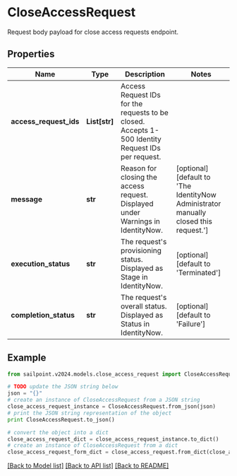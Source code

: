 # CloseAccessRequest

Request body payload for close access requests endpoint.

## Properties

Name | Type | Description | Notes
------------ | ------------- | ------------- | -------------
**access_request_ids** | **List[str]** | Access Request IDs for the requests to be closed. Accepts 1-500 Identity Request IDs per request. | 
**message** | **str** | Reason for closing the access request. Displayed under Warnings in IdentityNow. | [optional] [default to 'The IdentityNow Administrator manually closed this request.']
**execution_status** | **str** | The request&#39;s provisioning status. Displayed as Stage in IdentityNow. | [optional] [default to 'Terminated']
**completion_status** | **str** | The request&#39;s overall status. Displayed as Status in IdentityNow. | [optional] [default to 'Failure']

## Example

```python
from sailpoint.v2024.models.close_access_request import CloseAccessRequest

# TODO update the JSON string below
json = "{}"
# create an instance of CloseAccessRequest from a JSON string
close_access_request_instance = CloseAccessRequest.from_json(json)
# print the JSON string representation of the object
print CloseAccessRequest.to_json()

# convert the object into a dict
close_access_request_dict = close_access_request_instance.to_dict()
# create an instance of CloseAccessRequest from a dict
close_access_request_form_dict = close_access_request.from_dict(close_access_request_dict)
```
[[Back to Model list]](../README.md#documentation-for-models) [[Back to API list]](../README.md#documentation-for-api-endpoints) [[Back to README]](../README.md)


